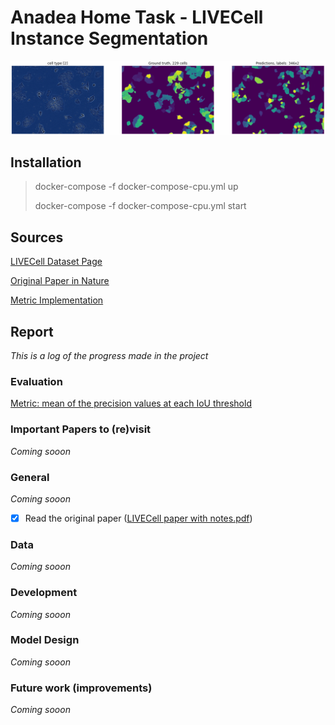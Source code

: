 # Anadea Home Task - LIVECell Instance Segmentation
![](img.png)

## Installation
> docker-compose -f docker-compose-cpu.yml up
>
> docker-compose -f docker-compose-cpu.yml start

## Sources
[LIVECell Dataset Page](https://sartorius-research.github.io/LIVECell/)

[Original Paper in Nature](https://www.nature.com/articles/s41592-021-01249-6.pdf)

[Metric Implementation](https://www.kaggle.com/code/theoviel/competition-metric-map-iou/notebook)

## Report
*This is a log of the progress made in the project*

### Evaluation
[Metric: mean of the precision values at each IoU threshold](https://www.kaggle.com/competitions/sartorius-cell-instance-segmentation/overview/evaluation)

### Important Papers to (re)visit
*Coming sooon*

### General
*Coming sooon*
- [x] Read the original paper ([LIVECell paper with notes.pdf](https://github.com/EugeneShalli/AnadeaHT/blob/main/LIVECell%20paper%20with%20notes.pdf))

### Data
*Coming sooon*

### Development
*Coming sooon*

### Model Design
*Coming sooon*

### Future work (improvements)
*Coming sooon*
